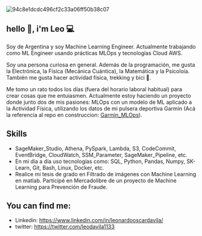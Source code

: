 
![94c8e1dcdc496cf2c33a06ff50b38c07](https://user-images.githubusercontent.com/42939877/173468170-0de19cc1-85af-4994-bd09-4cd65f1e71c3.jpg)


## hello 👋, i'm Leo 💻
Soy de Argentina y soy Machine Learning Engineer. Actualmente trabajando como ML Engineer usando prácticas MLOps y tecnologías Cloud AWS. 
 
Soy una persona curiosa en general. Además de la programación, me gusta la Electrónica, la Física (Mecánica Cuántica), la Matemática y la Psicoloía. También me gusta hacer actividad física, trekking y bici 🚴. 

Me tomo un rato todos los días (fuera del horario laboral habitual) para crear cosas que me entuiasmen. Actualmente estoy haciendo un proyecto donde junto dos de mis pasiones: MLOps con un modelo de ML aplicado a la Actividad Física, utilizando los datos de mi pulsera deportiva Garmin (Acá la referencia al repo en construccion: [Garmin_MLOps](https://github.com/Leonardo1133/Garmin_MLOps)).  

## Skills
- SageMaker_Studio, Athena, PySpark, Lambda, S3, CodeCommit, EventBridge, CloudWatch, SSM_Parameter, SageMaker_Pipeline, etc.
- En mi día a día uso tecnologías como: SQL, Python, Pandas, Numpy, SK-Learn, Git, Bash, Linux, Docker, etc.
- Realice mi tesis de grado en Filtrado de imágenes con Machine Learning en matlab. Participé en Mercadolibre de un proyecto de Machine Learning para Prevención de Fraude.

## You can find me:
- Linkedin: https://www.linkedin.com/in/leonardooscardavila/
- twitter: https://twitter.com/leodavila1133









<!--
**Leonardo1133/Leonardo1133** is a ✨ _special_ ✨ repository because its `README.md` (this file) appears on your GitHub profile.

Here are some ideas to get you started:

- 🔭 I’m currently working on ...
- 🌱 I’m currently learning ...
- 👯 I’m looking to collaborate on ...
- 🤔 I’m looking for help with ...
- 💬 Ask me about ...
- 📫 How to reach me: ...
- 😄 Pronouns: ...
- ⚡ Fun fact: ...
-->

